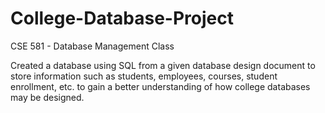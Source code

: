 # College-Database-Project
CSE 581 - Database Management Class

Created a database using SQL from a given database design document to store information such as students, employees, courses, student enrollment, etc. to gain a better understanding of how college databases may be designed.

